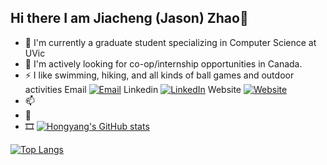 ## Hi there I am Jiacheng (Jason) Zhao👋

- 🌱 I'm currently a graduate student specializing in Computer Science at UVic
- 🔭 I'm actively looking for co-op/internship opportunities in Canada.
- ⚡ I like swimming, hiking, and all kinds of ball games and outdoor activities
 Email  [![Email](https://img.shields.io/badge/-Email-red?style=flat&logo=gmail)](mailto:realzjca@gmail.com)
 Linkedin  [![LinkedIn](https://img.shields.io/badge/-LinkedIn-blue?style=flat&logo=linkedin)](https://www.linkedin.com/in/jiacheng-zhao-670500270/)
 Website [![Website](https://img.shields.io/badge/-Website-brightgreen?style=flat&logo=Google%20Chrome)](https://asdic4.github.io/)
- 📫
- 💼
- 🎞️
[![Hongyang's GitHub stats](https://github-readme-stats.vercel.app/api?username=ASDIC4&count_private=true&show_icons=true)](https://github.com/anuraghazra/github-readme-stats)

[![Top Langs](https://github-readme-stats.vercel.app/api/top-langs/?username=ASDIC4&layout=compact)](https://github.com/anuraghazra/github-readme-stats)

<!--
**ASDIC4/ASDIC4** is a ✨ _special_ ✨ repository because its `README.md` (this file) appears on your GitHub profile.

- 💬 Email: realzjca@gmail.com
- 👯 I’m looking to collaborate on ...
- 🤔 I’m looking for help with ...
-  Ask me about ...
- 📫 How to reach me: ...
- 😄 Pronouns: ...
- ⚡ Fun fact: ...

- 🎓 
- 🌱 I’m currently focusing on learning C++ 
-->

